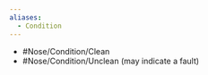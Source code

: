 ```yaml
---
aliases:
  - Condition
---
```

- #Nose/Condition/Clean
- #Nose/Condition/Unclean (may indicate a fault)